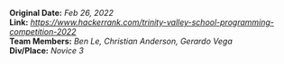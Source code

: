 **Original Date:** *Feb 26, 2022*  
**Link:** *https://www.hackerrank.com/trinity-valley-school-programming-competition-2022*  
**Team Members:** *Ben Le, Christian Anderson, Gerardo Vega*  
**Div/Place:** *Novice 3*